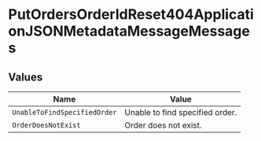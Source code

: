 # PutOrdersOrderIdReset404ApplicationJSONMetadataMessageMessages


## Values

| Name                            | Value                           |
| ------------------------------- | ------------------------------- |
| `UnableToFindSpecifiedOrder`    | Unable to find specified order. |
| `OrderDoesNotExist`             | Order does not exist.           |